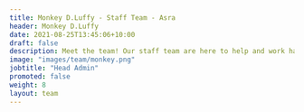 ```yaml
---
title: Monkey D.Luffy - Staff Team - Asra
header: Monkey D.Luffy
date: 2021-08-25T13:45:06+10:00
draft: false
description: Meet the team! Our staff team are here to help and work hard to make sure your experience in Asra is as amazing as possible.
image: "images/team/monkey.png"
jobtitle: "Head Admin"
promoted: false
weight: 8
layout: team
---
```

